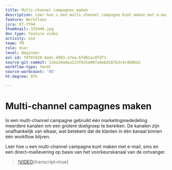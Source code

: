 ```yaml
---
title: Multi-channel campagnes maken
description: Leer hoe u een multi-channel campagne kunt maken met e-mail, sms en een direct-maillevering op basis van het voorkeurskanaal van de ontvanger.
feature: Workflows
jira: KT-7794
thumbnail: 335440.jpg
doc-type: feature video
activity: use
team: TM
role: User
level: Beginner
exl-id: f8f8fd28-9adc-4993-a7ea-bfd01ac0fdf1
source-git-commit: 116a24a8aa123f615e08fa4ebd187b3c4c460ba2
workflow-type: tm+mt
source-wordcount: '85'
ht-degree: 97%

---
```


# Multi-channel campagnes maken

In een multi-channel campagne gebruikt één marketingmededeling meerdere kanalen om een grotere doelgroep te bereiken. De kanalen zijn onafhankelijk van elkaar, wat betekent dat de klanten in één kanaal binnen één workflow blijven.

Leer hoe u een multi-channel campagne kunt maken met e-mail, sms en een direct-maillevering op basis van het voorkeurskanaal van de ontvanger.

>[!VIDEO](https://video.tv.adobe.com/v/335440?quality=12&learn=on){transcript=true}
